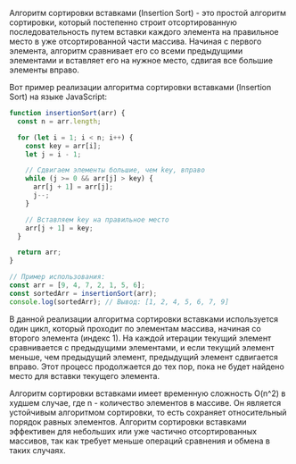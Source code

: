 Алгоритм сортировки вставками (Insertion Sort) - это простой алгоритм сортировки, который постепенно строит отсортированную последовательность путем вставки каждого элемента на правильное место в уже отсортированной части массива. Начиная с первого элемента, алгоритм сравнивает его со всеми предыдущими элементами и вставляет его на нужное место, сдвигая все большие элементы вправо.

Вот пример реализации алгоритма сортировки вставками (Insertion Sort) на языке JavaScript:

```javascript
function insertionSort(arr) {
  const n = arr.length;

  for (let i = 1; i < n; i++) {
    const key = arr[i];
    let j = i - 1;

    // Сдвигаем элементы большие, чем key, вправо
    while (j >= 0 && arr[j] > key) {
      arr[j + 1] = arr[j];
      j--;
    }

    // Вставляем key на правильное место
    arr[j + 1] = key;
  }

  return arr;
}

// Пример использования:
const arr = [9, 4, 7, 2, 1, 5, 6];
const sortedArr = insertionSort(arr);
console.log(sortedArr); // Вывод: [1, 2, 4, 5, 6, 7, 9]
```

В данной реализации алгоритма сортировки вставками используется один цикл, который проходит по элементам массива, начиная со второго элемента (индекс 1). На каждой итерации текущий элемент сравнивается с предыдущими элементами, и если текущий элемент меньше, чем предыдущий элемент, предыдущий элемент сдвигается вправо. Этот процесс продолжается до тех пор, пока не будет найдено место для вставки текущего элемента.

Алгоритм сортировки вставками имеет временную сложность O(n^2) в худшем случае, где n - количество элементов в массиве. Он является устойчивым алгоритмом сортировки, то есть сохраняет относительный порядок равных элементов. Алгоритм сортировки вставками эффективен для небольших или уже частично отсортированных массивов, так как требует меньше операций сравнения и обмена в таких случаях.
